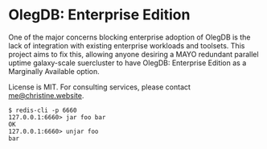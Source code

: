 OlegDB: Enterprise Edition
==========================

One of the major concerns blocking enterprise adoption of OlegDB is the lack of
integration with existing enterprise workloads and toolsets. This project aims
to fix this, allowing anyone desiring a MAYO redundant parallel uptime galaxy-scale
suercluster to have OlegDB: Enterprise Edition as a Marginally Available option.

License is MIT. For consulting services, please contact me@christine.website.

```console
$ redis-cli -p 6660
127.0.0.1:6660> jar foo bar
OK
127.0.0.1:6660> unjar foo
bar
```
